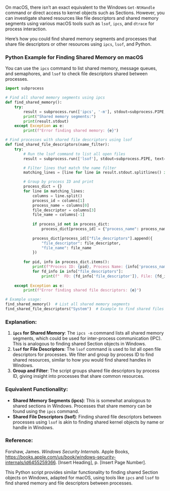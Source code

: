 On macOS, there isn’t an exact equivalent to the Windows `Get-NtHandle` command or direct access to kernel objects such as Sections. However, you can investigate shared resources like file descriptors and shared memory segments using various macOS tools such as `lsof`, `ipcs`, and `dtrace` for process interaction.

Here’s how you could find shared memory segments and processes that share file descriptors or other resources using `ipcs`, `lsof`, and Python.

### Python Example for Finding Shared Memory on macOS

You can use the `ipcs` command to list shared memory, message queues, and semaphores, and `lsof` to check file descriptors shared between processes.

```python
import subprocess

# Find all shared memory segments using ipcs
def find_shared_memory():
    try:
        result = subprocess.run(['ipcs', '-m'], stdout=subprocess.PIPE, text=True)
        print("Shared memory segments:")
        print(result.stdout)
    except Exception as e:
        print(f"Error finding shared memory: {e}")

# Find processes with shared file descriptors using lsof
def find_shared_file_descriptors(name_filter):
    try:
        # Run the lsof command to list all open files
        result = subprocess.run(['lsof'], stdout=subprocess.PIPE, text=True)

        # Filter lines that match the name filter
        matching_lines = [line for line in result.stdout.splitlines() if name_filter in line]

        # Group by process ID and print
        process_dict = {}
        for line in matching_lines:
            columns = line.split()
            process_id = columns[1]
            process_name = columns[0]
            file_descriptor = columns[3]
            file_name = columns[-1]
            
            if process_id not in process_dict:
                process_dict[process_id] = {"process_name": process_name, "file_descriptors": []}
            
            process_dict[process_id]["file_descriptors"].append({
                "file_descriptor": file_descriptor,
                "file_name": file_name
            })
        
        for pid, info in process_dict.items():
            print(f"Process ID: {pid}, Process Name: {info['process_name']}")
            for fd_info in info["file_descriptors"]:
                print(f"  FD: {fd_info['file_descriptor']}, File: {fd_info['file_name']}")
    
    except Exception as e:
        print(f"Error finding shared file descriptors: {e}")

# Example usage:
find_shared_memory()  # List all shared memory segments
find_shared_file_descriptors("System")  # Example to find shared files with "System" in their name
```

### Explanation:
1. **`ipcs` for Shared Memory**: The `ipcs -m` command lists all shared memory segments, which could be used for inter-process communication (IPC). This is analogous to finding shared Section objects in Windows.
2. **`lsof` for File Descriptors**: The `lsof` command is used to list all open file descriptors for processes. We filter and group by process ID to find shared resources, similar to how you would find shared handles in Windows.
3. **Group and Filter**: The script groups shared file descriptors by process ID, giving insight into processes that share common resources.

### Equivalent Functionality:
- **Shared Memory Segments (ipcs)**: This is somewhat analogous to shared sections in Windows. Processes that share memory can be found using the `ipcs` command.
- **Shared File Descriptors (lsof)**: Finding shared file descriptors between processes using `lsof` is akin to finding shared kernel objects by name or handle in Windows.

### Reference:
Forshaw, James. *Windows Security Internals*. Apple Books, https://books.apple.com/us/book/windows-security-internals/id6455259366. [Insert Heading], p. [Insert Page Number].

This Python script provides similar functionality to finding shared Section objects on Windows, adapted for macOS, using tools like `ipcs` and `lsof` to find shared memory and file descriptors between processes.